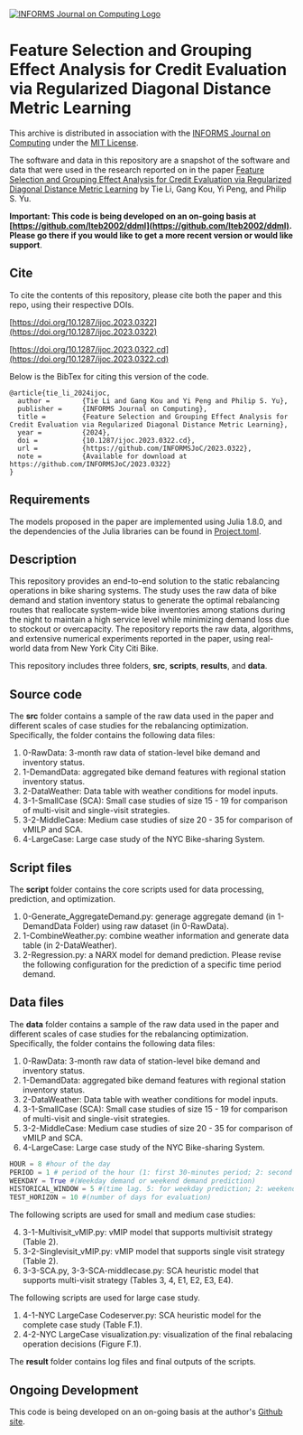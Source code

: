 [![INFORMS Journal on Computing Logo](https://INFORMSJoC.github.io/logos/INFORMS_Journal_on_Computing_Header.jpg)](https://pubsonline.informs.org/journal/ijoc)

# Feature Selection and Grouping Effect Analysis for Credit Evaluation via Regularized Diagonal Distance Metric Learning

This archive is distributed in association with the [INFORMS Journal on
Computing](https://pubsonline.informs.org/journal/ijoc) under the [MIT License](LICENSE.txt).

The software and data in this repository are a snapshot of the software and data that were used in the research reported on in the paper 
[Feature Selection and Grouping Effect Analysis for Credit Evaluation via Regularized Diagonal Distance Metric Learning](https://doi.org/10.1287/ijoc.2023.0322) by Tie Li, Gang Kou, Yi Peng, and Philip S. Yu. 

**Important: This code is being developed on an on-going basis at [https://github.com/lteb2002/ddml](https://github.com/lteb2002/ddml). Please go there if you would like to get a more recent version or would like support**.

## Cite

To cite the contents of this repository, please cite both the paper and this repo, using their respective DOIs.

[https://doi.org/10.1287/ijoc.2023.0322](https://doi.org/10.1287/ijoc.2023.0322)

[https://doi.org/10.1287/ijoc.2023.0322.cd](https://doi.org/10.1287/ijoc.2023.0322.cd)


Below is the BibTex for citing this version of the code.

```
@article{tie_li_2024ijoc,
  author =        {Tie Li and Gang Kou and Yi Peng and Philip S. Yu},
  publisher =     {INFORMS Journal on Computing},
  title =         {Feature Selection and Grouping Effect Analysis for Credit Evaluation via Regularized Diagonal Distance Metric Learning},
  year =          {2024},
  doi =           {10.1287/ijoc.2023.0322.cd},
  url =           {https://github.com/INFORMSJoC/2023.0322},
  note =          {Available for download at https://github.com/INFORMSJoC/2023.0322}
}  
```
## Requirements

The models proposed in the paper are implemented using Julia 1.8.0, and the dependencies of the Julia libraries can be found in [Project.toml](Project.toml).



## Description

This repository provides an end-to-end solution to the static rebalancing operations in bike sharing systems. The study uses the raw data of bike demand and station inventory status to generate the optimal rebalancing routes that reallocate system-wide bike inventories among stations during the night to maintain a high service level while minimizing demand loss due to stockout or overcapacity. The repository reports the raw data, algorithms, and extensive numerical experiments reported in the paper, using real-world data from New York City Citi Bike.

This repository includes three folders, **src**, **scripts**, **results**, and **data**.

## Source code
The **src** folder contains a sample of the raw data used in the paper and different scales of case studies for the rebalancing optimization. Specifically, the folder contains the following data files:

1. 0-RawData: 3-month raw data of station-level bike demand and inventory status.
2. 1-DemandData: aggregated bike demand features with regional station inventory status.
3. 2-DataWeather: Data table with weather conditions for model inputs.
4. 3-1-SmallCase (SCA): Small case studies of size 15 - 19 for comparison of multi-visit and single-visit strategies. 
5. 3-2-MiddleCase: Medium case studies of size 20 - 35 for comparison of vMILP and SCA. 
6. 4-LargeCase: Large case study of the NYC Bike-sharing System.

## Script files

The **script** folder contains the core scripts used for data processing, prediction, and optimization. 

1. 0-Generate_AggregateDemand.py: generage aggregate demand (in 1-DemandData Folder) using raw dataset (in 0-RawData).
2. 1-CombineWeather.py: combine weather information and generate data table (in 2-DataWeather).
3. 2-Regression.py: a NARX model for demand prediction. Please revise the following configuration for the prediction of a specific time period demand.

## Data files
The **data** folder contains a sample of the raw data used in the paper and different scales of case studies for the rebalancing optimization. Specifically, the folder contains the following data files:

1. 0-RawData: 3-month raw data of station-level bike demand and inventory status.
2. 1-DemandData: aggregated bike demand features with regional station inventory status.
3. 2-DataWeather: Data table with weather conditions for model inputs.
4. 3-1-SmallCase (SCA): Small case studies of size 15 - 19 for comparison of multi-visit and single-visit strategies. 
5. 3-2-MiddleCase: Medium case studies of size 20 - 35 for comparison of vMILP and SCA. 
6. 4-LargeCase: Large case study of the NYC Bike-sharing System.

```python
HOUR = 8 #hour of the day
PERIOD = 1 # period of the hour (1: first 30-minutes period; 2: second 30-minutes period)
WEEKDAY = True #(Weekday demand or weekend demand prediction)
HISTORICAL_WINDOW = 5 #(time lag. 5: for weekday prediction; 2: weekend prediction.)
TEST_HORIZON = 10 #(number of days for evaluation)
```
The following scripts are used for small and medium case studies:

4. 3-1-Multivisit_vMIP.py: vMIP model that supports multivisit strategy (Table 2).
5. 3-2-Singlevisit_vMIP.py: vMIP model that supports single visit strategy (Table 2).
6. 3-3-SCA.py, 3-3-SCA-middlecase.py: SCA heuristic model that supports multi-visit strategy (Tables 3, 4, E1, E2, E3, E4).

The following scripts are used for large case study.

1. 4-1-NYC LargeCase Codeserver.py: SCA heuristic model for the complete case study (Table F.1).
2. 4-2-NYC LargeCase visualization.py: visualization of the final rebalacing operation decisions (Figure F.1).


The **result** folder contains log files and final outputs of the scripts.

## Ongoing Development

This code is being developed on an on-going basis at the author's
[Github site](https://github.com/liujm8/IJOC-Bike).